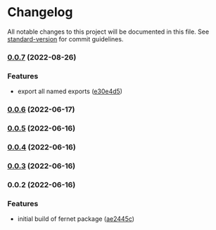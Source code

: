 # Changelog

All notable changes to this project will be documented in this file. See [standard-version](https://github.com/conventional-changelog/standard-version) for commit guidelines.

### [0.0.7](https://github.com/CalebM1987/fernet/compare/v0.0.6...v0.0.7) (2022-08-26)


### Features

* export all named exports ([e30e4d5](https://github.com/CalebM1987/fernet/commit/e30e4d5b9aec5dc9919c7fa95673cb280fd392de))

### [0.0.6](https://github.com/CalebM1987/fernet/compare/v0.0.5...v0.0.6) (2022-06-17)

### [0.0.5](https://github.com/CalebM1987/fernet/compare/v0.0.4...v0.0.5) (2022-06-16)

### [0.0.4](https://github.com/CalebM1987/fernet/compare/v0.0.3...v0.0.4) (2022-06-16)

### [0.0.3](https://github.com/CalebM1987/fernet/compare/v0.0.2...v0.0.3) (2022-06-16)

### 0.0.2 (2022-06-16)


### Features

* initial build of fernet package ([ae2445c](https://github.com/CalebM1987/fernet/commit/ae2445ca11957507cdbf56c7862d84f2cdfd0ed1))
